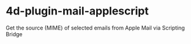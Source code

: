 # 4d-plugin-mail-applescript
Get the source (MIME) of selected emails from Apple Mail via Scripting Bridge
